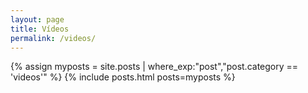 ```yaml
---
layout: page
title: Vídeos
permalink: /videos/
---
```


<div class="home">
  {% assign myposts = site.posts | where_exp:"post","post.category == 'videos'" %}
  {% include posts.html posts=myposts %}
</div>
